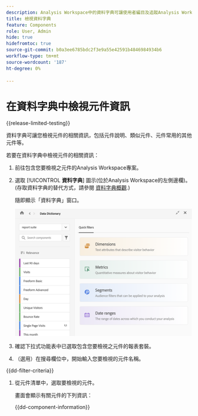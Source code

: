 ```yaml
---
description: Analysis Workspace中的資料字典可讓使用者編目及追蹤Analysis Workspace中的各種元件，包括其預期用途（已核准）、重複項目等。
title: 檢視資料字典
feature: Components
role: User, Admin
hide: true
hidefromtoc: true
source-git-commit: b0a3ee6785bdc2f3e9a55e42591b4846984934b6
workflow-type: tm+mt
source-wordcount: '187'
ht-degree: 0%

---
```


# 在資料字典中檢視元件資訊

{{release-limited-testing}}

資料字典可讓您檢視元件的相關資訊，包括元件說明、類似元件、元件常用的其他元件等。

若要在資料字典中檢視元件的相關資訊：

1. 前往包含您要檢視之元件的Analysis Workspace專案。

1. 選取 [!UICONTROL **資料字典**] 圖示(位於Analysis Workspace的左側邊欄)。 (存取資料字典的替代方式，請參閱 [資料字典概觀](/help/analyze/analysis-workspace/components/data-dictionary/data-dictionary-overview.md).)

   隨即顯示「資料字典」窗口。

   ![data-dictionary.png](assets/data-dictionary.png)

   <!--double-check this screenshot. I mocked the admin view up a bit to get rid of the Dictionary health tab.-->

1. 確認下拉式功能表中已選取包含您要檢視之元件的報表套裝。

1. （選用）在搜尋欄位中，開始輸入您要檢視的元件名稱。

{{dd-filter-criteria}}

1. 從元件清單中，選取要檢視的元件。

   畫面會顯示有關元件的下列資訊：

   {{dd-component-information}}

